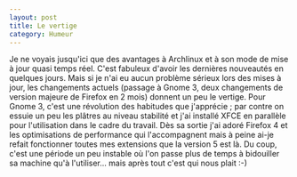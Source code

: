 ```yaml
---
layout: post
title: Le vertige
category: Humeur
---
```


Je ne voyais jusqu'ici que des avantages à Archlinux et à son mode de mise à
jour quasi temps réel. <!-- more -->C'est fabuleux d'avoir les dernières nouveautés en
quelques jours. Mais si je n'ai eu aucun problème sérieux lors des mises à
jour, les changements actuels (passage à Gnome 3, deux changements de version
majeure de Firefox en 2 mois) donnent un peu le vertige. Pour Gnome 3, c'est une
révolution des habitudes que j'apprécie ; par contre on essuie un peu les
plâtres au niveau stabilité et j'ai installé XFCE en parallèle pour
l'utilisation dans le cadre du travail. Dès sa sortie j'ai adoré Firefox 4 et
les optimisations de performance qui l'accompagnent mais à peine ai-je refait
fonctionner toutes mes extensions que la version 5 est là. Du coup, c'est une
période un peu instable où l'on passe plus de temps à bidouiller sa machine
qu'à l'utiliser... mais après tout c'est qui nous plait :-)

